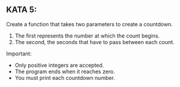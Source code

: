 KATA 5:
-

Create a function that takes two parameters to create a countdown.
1. The first represents the number at which the count begins.
2. The second, the seconds that have to pass between each count.

Important:

- Only positive integers are accepted.
- The program ends when it reaches zero.
- You must print each countdown number.

